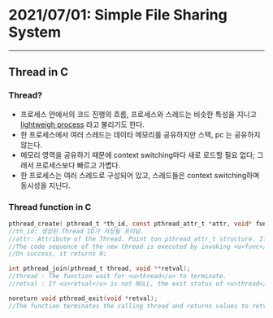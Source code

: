 # 2021/07/01: Simple File Sharing System
---
## Thread in C
### Thread?
- 프로세스 안에서의 코드 진행의 흐름, 프로세스와 스레드는 비슷한 특성을 지니고 <u>lightweigh process</u> 라고 불리기도 한다.
- 한 프로세스에서 여러 스레드는 데이타 메모리를 공유하지만 스택, pc 는 공유하지 않는다. 
- 메모리 영역을 공유하기 때문에 context switching마다 새로 로드할 필요 없다; 그래서 프로세스보다 빠르고 가볍다.
- 한 프로세스는 여러 스레드로 구성되어 있고, 스레드들은 context switching하며 동시성을 지닌다. 
### Thread function in C
~~~c
pthread_create( pthread_t *th_id, const pthread_attr_t *attr, void* func, void *arg )
//th_id: 생성된 Thread ID가 저장될 포이넡. 
//attr: Attribute of the Thread. Point ton pthread_attr_t structure. If Null, default.
//The code sequence of the new thread is executed by invoking <u>func</u>
//On success, it returns 0;

int pthread_join(pthread_t thread, void **retval);
//thread : The function wait for <u>thread</u> to terminate. 
//retval : If <u>retval</u> is not NULL, the exit status of <u>thread</u> is copied into <u>retval</u>

noreturn void pthread_exit(void *retval);
//The function terminates the calling thread and returns values to retval 
~~~
